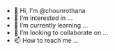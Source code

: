 - 👋 Hi, I’m @chounrothana
- 👀 I’m interested in ...
- 🌱 I’m currently learning ...
- 💞️ I’m looking to collaborate on ...
- 📫 How to reach me ...

<!---
chounrothana/chounrothana is a ✨ special ✨ repository because its `README.md` (this file) appears on your GitHub profile.
You can click the Preview link to take a look at your changes.
--->
